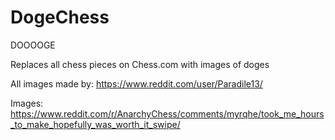 # DogeChess
DOOOOGE

Replaces all chess pieces on Chess.com with images of doges

All images made by: https://www.reddit.com/user/Paradile13/

Images: https://www.reddit.com/r/AnarchyChess/comments/myrqhe/took_me_hours_to_make_hopefully_was_worth_it_swipe/